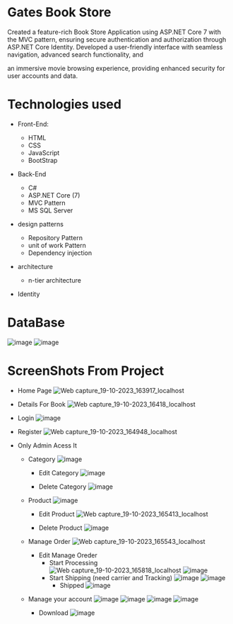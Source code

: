 # Gates Book Store
Created a feature-rich Book Store Application using ASP.NET Core 7 with the MVC pattern,
ensuring secure authentication and authorization through ASP.NET Core Identity.
Developed a user-friendly interface with seamless navigation, advanced search functionality, and

an immersive movie browsing experience, providing enhanced security for user accounts and data.

# Technologies used 
* Front-End:
  * HTML
  * CSS
  * JavaScript
  * BootStrap

* Back-End
  * C#
  * ASP.NET Core (7)
  * MVC Pattern
  * MS SQL Server

* design patterns
  * Repository Pattern
  * unit of work Pattern
  * Dependency injection 

* architecture
  * n-tier architecture
* Identity

# DataBase
![image](https://github.com/mrXrobot26/GatesBookStore/assets/118698085/a10702c5-d3bd-46f5-920f-7a8b3c8aa87f)
![image](https://github.com/mrXrobot26/GatesBookStore/assets/118698085/0cb1d7d8-c684-4b58-b2c5-e621aca8e74a)

# ScreenShots From Project

  * Home Page
    ![Web capture_19-10-2023_163917_localhost](https://github.com/mrXrobot26/GatesBookStore/assets/118698085/97edb580-f5af-4cac-9628-6199f2d37f7b)

  * Details For Book
    ![Web capture_19-10-2023_16418_localhost](https://github.com/mrXrobot26/GatesBookStore/assets/118698085/92022e58-f935-4939-89d7-4a2636362eda)

  * Login
    ![image](https://github.com/mrXrobot26/GatesBookStore/assets/118698085/ba0c227f-6a33-433f-8059-6f2c9856d777)
  * Register
 ![Web capture_19-10-2023_164948_localhost](https://github.com/mrXrobot26/GatesBookStore/assets/118698085/deeae248-11f0-4615-ac3c-805c941245aa)

* Only Admin Acess It
  * Category
   ![image](https://github.com/mrXrobot26/GatesBookStore/assets/118698085/1ee45a0d-6329-4f62-939b-aad5acbc5b2d)
      * Edit Category
        ![image](https://github.com/mrXrobot26/GatesBookStore/assets/118698085/8bf07608-0c62-41b9-8c4d-166848aab142)

      * Delete Category
        ![image](https://github.com/mrXrobot26/GatesBookStore/assets/118698085/da7ff843-2583-44bb-8381-a5ebf4ecab8b)

    
  * Product
   ![image](https://github.com/mrXrobot26/GatesBookStore/assets/118698085/96c6bdae-a575-4990-8aa5-54df76bfb396)
      * Edit Product
        ![Web capture_19-10-2023_165413_localhost](https://github.com/mrXrobot26/GatesBookStore/assets/118698085/c633af9d-c659-45b8-86be-b1eea8c49d2d)

      * Delete Product
        ![image](https://github.com/mrXrobot26/GatesBookStore/assets/118698085/e23bb047-7ff1-4dbb-9066-d6f11576b2e5)

   * Manage Order
     ![Web capture_19-10-2023_165543_localhost](https://github.com/mrXrobot26/GatesBookStore/assets/118698085/7a8ad3f1-2405-41d3-88ea-e4047a67ad68)
       * Edit Manage Oreder
         * Start Processing
         ![Web capture_19-10-2023_165818_localhost](https://github.com/mrXrobot26/GatesBookStore/assets/118698085/a9260444-5cb1-4f73-b399-217d32ef68c4)
           ![image](https://github.com/mrXrobot26/GatesBookStore/assets/118698085/3d6cd6ef-a157-4749-a966-efbcb952af65)
         * Start Shipping (need carrier and Tracking)
           ![image](https://github.com/mrXrobot26/GatesBookStore/assets/118698085/7ba9fc09-22f2-4ceb-b54b-58fab02f83cb)
           ![image](https://github.com/mrXrobot26/GatesBookStore/assets/118698085/f0dd6d54-6240-41d7-bf41-a00273f28d17)
           * Shipped
           ![image](https://github.com/mrXrobot26/GatesBookStore/assets/118698085/8ac34630-4428-41d4-8d24-f43a77fde776)

   * Manage your account
     ![image](https://github.com/mrXrobot26/GatesBookStore/assets/118698085/bed3462e-2410-4929-a900-930bbeed6b3c)
     ![image](https://github.com/mrXrobot26/GatesBookStore/assets/118698085/289769aa-a813-4881-9a5b-2ceb25b6a10b)
     ![image](https://github.com/mrXrobot26/GatesBookStore/assets/118698085/c8a67a17-5fc0-4c63-bae1-2f3aa25a5c25)
     ![image](https://github.com/mrXrobot26/GatesBookStore/assets/118698085/83da2de0-b464-4b26-afc9-d89258e30072)
       * Download
         ![image](https://github.com/mrXrobot26/GatesBookStore/assets/118698085/04865277-6b37-42f9-95c4-9213d5920c0a)










    


